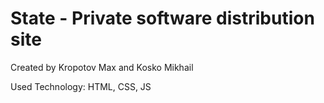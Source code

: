 # State - Private software distribution site

Created by Kropotov Max and Kosko Mikhail

Used Technology: HTML, CSS, JS
